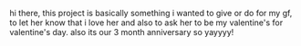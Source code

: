 hi there, this project is basically something i wanted to give or do for my gf, to let her know that i love her and also to ask her to be my valentine's for valentine's day. also its our 3 month anniversary so yayyyy!
